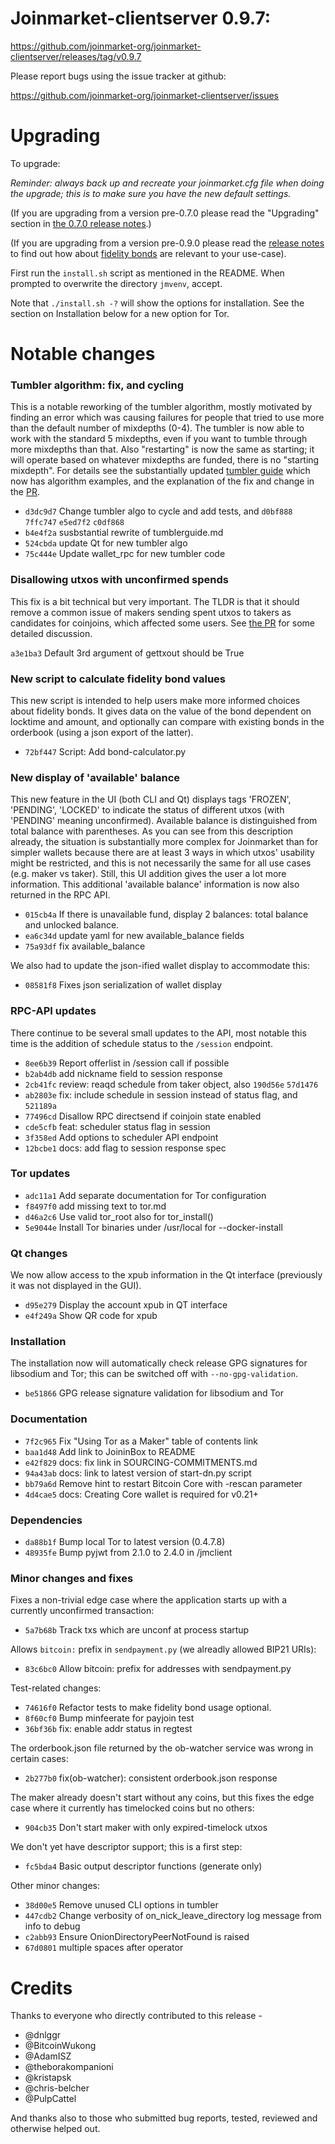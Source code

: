 Joinmarket-clientserver 0.9.7:
=================

<https://github.com/joinmarket-org/joinmarket-clientserver/releases/tag/v0.9.7>

Please report bugs using the issue tracker at github:

<https://github.com/joinmarket-org/joinmarket-clientserver/issues>


Upgrading
=========

To upgrade:

*Reminder: always back up and recreate your joinmarket.cfg file when doing the upgrade; this is to make sure you have the new default settings.*

(If you are upgrading from a version pre-0.7.0 please read the "Upgrading" section in [the 0.7.0 release notes](https://github.com/JoinMarket-Org/joinmarket-clientserver/blob/master/docs/release-notes/release-notes-0.7.0.md).)

(If you are upgrading from a version pre-0.9.0 please read the [release notes](https://github.com/JoinMarket-Org/joinmarket-clientserver/blob/master/docs/release-notes/release-notes-0.9.0.md) to find out how about [fidelity bonds](../fidelity-bonds.md) are relevant to your use-case).

First run the `install.sh` script as mentioned in the README. When prompted to overwrite the directory `jmvenv`, accept.

Note that `./install.sh -?` will show the options for installation. See the section on Installation below for a new option for Tor.

Notable changes
===============

### Tumbler algorithm: fix, and cycling

This is a notable reworking of the tumbler algorithm, mostly motivated by finding an error which was causing failures for people that tried to use more than the default number of mixdepths (0-4). The tumbler is now able to work with the standard 5 mixdepths, even if you want to tumble through more mixdepths than that.
Also "restarting" is now the same as starting; it will operate based on whatever mixdepths are funded, there is no "starting mixdepth".
For details see the substantially updated [tumbler guide](../tumblerguide.md) which now has algorithm examples, and the explanation of the fix and change in the [PR](https://github.com/JoinMarket-Org/joinmarket-clientserver/pull/1324).

* `d3dc9d7` Change tumbler algo to cycle and add tests, and `d0bf888` `7ffc747` `e5ed7f2` `c0df868`
* `b4e4f2a` susbstantial rewrite of tumblerguide.md
* `524cbda` update Qt for new tumbler algo
* `75c444e` Update wallet_rpc for new tumbler code

### Disallowing utxos with unconfirmed spends

This fix is a bit technical but very important. The TLDR is that it should remove a common issue of makers sending spent utxos to takers as candidates for coinjoins, which affected some users. See [the PR](https://github.com/JoinMarket-Org/joinmarket-clientserver/pull/1295) for some detailed discussion.

`a3e1ba3` Default 3rd argument of gettxout should be True

### New script to calculate fidelity bond values

This new script is intended to help users make more informed choices about fidelity bonds. It gives data on the value of the bond dependent on locktime and amount, and optionally can compare with existing bonds in the orderbook (using a json export of the latter).

* `72bf447` Script: Add bond-calculator.py

### New display of 'available' balance

This new feature in the UI (both CLI and Qt) displays tags 'FROZEN', 'PENDING', 'LOCKED' to indicate the status of different utxos (with 'PENDING' meaning unconfirmed). Available balance is distinguished from total balance with parentheses.
As you can see from this description already, the situation is substantially more complex for Joinmarket than for simpler wallets because there are at least 3 ways in which utxos' usability might be restricted, and this is not necessarily the same for all use cases (e.g. maker vs taker). Still, this UI addition gives the user a lot more information.
This additional 'available balance' information is now also returned in the RPC API.

* `015cb4a` If there is unavailable fund, display 2 balances: total balance and unlocked balance.
* `ea6c34d` update yaml for new available_balance fields
* `75a93df` fix available_balance

We also had to update the json-ified wallet display to accommodate this:

* `08581f8` Fixes json serialization of wallet display

### RPC-API updates

There continue to be several small updates to the API, most notable this time is the addition of schedule status to the `/session` endpoint.

* `8ee6b39` Report offerlist in /session call if possible
* `b2ab4db` add nickname field to session response
* `2cb41fc` review: reaqd schedule from taker object, also `190d56e` `57d1476`
* `ab2803e` fix: include schedule in session instead of status flag, and `521189a`
* `77496cd` Disallow RPC directsend if coinjoin state enabled
* `cde5cfb` feat: scheduler status flag in session
* `3f358ed` Add options to scheduler API endpoint
* `12bcbe1` docs: add flag to session response spec

### Tor updates

* `adc11a1` Add separate documentation for Tor configuration
* `f8497f0` add missing text to tor.md
* `d46a2c6` Use valid tor_root also for tor_install()
* `5e9044e` Install Tor binaries under /usr/local for --docker-install

### Qt changes

We now allow access to the xpub information in the Qt interface (previously it was not displayed in the GUI).

* `d95e279` Display the account xpub in QT interface
* `e4f249a` Show QR code for xpub

### Installation

The installation now will automatically check release GPG signatures for libsodium and Tor; this can be switched off with `--no-gpg-validation`.

* `be51866` GPG release signature validation for libsodium and Tor

### Documentation

* `7f2c965` Fix "Using Tor as a Maker" table of contents link
* `baa1d48` Add link to JoininBox to README
* `e42f829` docs: fix link in SOURCING-COMMITMENTS.md
* `94a43ab` docs: link to latest version of start-dn.py script
* `bb79a6d` Remove hint to restart Bitcoin Core with -rescan parameter
* `4d4cae5` docs: Creating Core wallet is required for v0.21+

### Dependencies

* `da88b1f` Bump local Tor to latest version (0.4.7.8)
* `48935fe` Bump pyjwt from 2.1.0 to 2.4.0 in /jmclient

### Minor changes and fixes

Fixes a non-trivial edge case where the application starts up
with a currently unconfirmed transaction:

* `5a7b68b` Track txs which are unconf at process startup

Allows `bitcoin:` prefix in `sendpayment.py` (we alreadly allowed BIP21 URIs):

* `83c6bc0` Allow bitcoin: prefix for addresses with sendpayment.py

Test-related changes:

* `74616f0` Refactor tests to make fidelity bond usage optional.
* `8f60cf0` Bump minfeerate for payjoin test
* `36bf36b` fix: enable addr status in regtest

The orderbook.json file returned by the ob-watcher service was wrong in certain cases:

* `2b277b0` fix(ob-watcher): consistent orderbook.json response

The maker already doesn't start without any coins, but this fixes the edge case where it currently has timelocked coins but no others:

* `904cb35` Don't start maker with only expired-timelock utxos

We don't yet have descriptor support; this is a first step:
* `fc5bda4` Basic output descriptor functions (generate only)

Other minor changes:

* `38d00e5` Remove unused CLI options in tumbler
* `447cdb2` Change verbosity of on_nick_leave_directory log message from info to debug
* `c2abb93` Ensure OnionDirectoryPeerNotFound is raised
* `67d0801` multiple spaces after operator


Credits
=======

Thanks to everyone who directly contributed to this release -
- @dnlggr
- @BitcoinWukong
- @AdamISZ
- @theborakompanioni
- @kristapsk
- @chris-belcher
- @PulpCattel


And thanks also to those who submitted bug reports, tested, reviewed and otherwise helped out.

